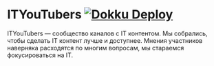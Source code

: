 # ITYouTubers [![Dokku Deploy](https://github.com/ityoutubers/ityoutubers.com/actions/workflows/main.yml/badge.svg)](https://github.com/ityoutubers/ityoutubers.com/actions/workflows/main.yml)

ITYouTubers — сообщество каналов с IT контентом. Мы собрались, чтобы сделать IT контент лучше и доступнее. Мнения участников наверняка расходятся по многим вопросам, мы стараемся фокусироваться на IT.
